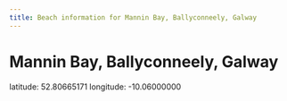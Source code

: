 ```yaml
---
title: Beach information for Mannin Bay, Ballyconneely, Galway
---
```

# Mannin Bay, Ballyconneely, Galway 

<div class="location-info">latitude: 52.80665171 longitude: -10.06000000</div>
<div id="met-eireann-warnings" onload="get_met_eireann_warnings(EI10)"></div>
<div></div>